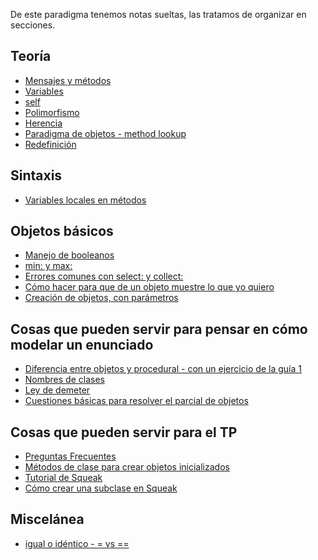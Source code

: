 De este paradigma tenemos notas sueltas, las tratamos de organizar en secciones.

Teoría
------

-   [Mensajes y métodos](mensajes-y-metodos.md)
-   [Variables](variables.md)
-   [self](self.md)
-   [Polimorfismo](polimorfismo.md)
-   [Herencia](herencia.md)
-   [Paradigma de objetos - method lookup](paradigma-de-objetos---method-lookup.md)
-   [Redefinición](redefinicion.md)

Sintaxis
--------

-   [Variables locales en métodos](variables-locales-en-metodos.md)

Objetos básicos
---------------

-   [Manejo de booleanos](manejo-de-booleanos.md)
-   [min: y max:](min--y-max-.md)
-   [Errores comunes con select: y collect:](errores-comunes-con-select--y-collect-.md)
-   [Cómo hacer para que de un objeto muestre lo que yo quiero](como-hacer-para-que-de-un-objeto-muestre-lo-que-yo-quiero.md)
-   [Creación de objetos, con parámetros](creacion-de-objetos--con-parametros.md)

Cosas que pueden servir para pensar en cómo modelar un enunciado
----------------------------------------------------------------

-   [Diferencia entre objetos y procedural - con un ejercicio de la guía 1](diferencia-entre-objetos-y-procedural---con-un-ejercicio-de-la-guia-1.md)
-   [Nombres de clases](nombres-de-clases.md)
-   [Ley de demeter](ley-de-demeter.md)
-   [Cuestiones básicas para resolver el parcial de objetos](cuestiones-basicas-para-resolver-el-parcial-de-objetos.md)

Cosas que pueden servir para el TP
----------------------------------

-   [Preguntas Frecuentes](preguntas-frecuentes.md)
-   [Métodos de clase para crear objetos inicializados](metodos-de-clase-para-crear-objetos-inicializados.md)
-   [Tutorial de Squeak](tutorial-de-squeak.md)
-   [Cómo crear una subclase en Squeak](como-crear-una-subclase-en-squeak.md)

Miscelánea
----------

-   [igual o idéntico - = vs ==](igual-o-identico-----vs---.md)

